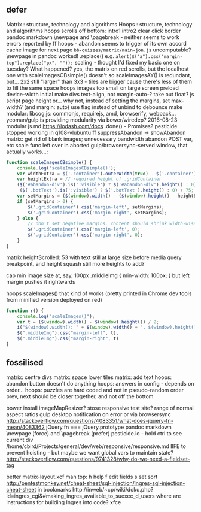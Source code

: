## defer

Matrix : structure, technology and algorithms
Hoops : structure, technology and algorithms
hoops scrolls off bottom: intro1 intro2
clear click border
pandoc markdown \newpage and \pagebreak - neither seems to work
errors reported by ff
hoops - abandon seems to trigger of its own accord
cache image for next page
`bb-quizzes/matrix/main-jon.js`
uncomputable?
\newpage in pandoc worked!
.replace() e.g. `alert($("a").css("margin-top").replace("px", ""));`
scaling - thought I'd fixed my basic one on tuesday? What happened?
yes, the matrix on red scrolls, but the localhost one with scaleImagesCBsimple() doesn't so scaleImagesAY() is redundant, but...
2x2 still "larger" than 3x3 - tiles are bigger cause there's less of them to fill the same space
hoops images too small on large screen
preload
device-width initial
make divs text-align, not margin-auto-?
take out float?
js script page height
or... why not, instead of setting the margins, set max-width? (and margin: auto)
use flag instead of unbind to debounce
make modular: libcog.js: commonjs, requirejs, amd, browserify, webpack... yeoman/gulp is providing modularity via bower/wiredep? 2016-08-23 modular js.md
https://lodash.com/docs
.done() - Promises?
pesticide stopped working in q108-vlubuntu ff
suppressAbandon -> showAbandon
matrix: get rid of blank images; unnecessary bandwidth
abandon POST var, etc
scale func left over in aborted gulp/browsersync-served window, that actually works...:

```js
function scaleImagesCBsimple() {
    console.log('scaleImagesCBsimple()');
    var widthExtra = $('.container').outerWidth(true) - $('.container').width() + ($('#pages').outerWidth(true) - $('#pages').width());
    var heightExtra = // required height of .gridContainer
    ($('#abandon-div').is(':visible') ? $('#abandon-div').height() : 0) +
     ($('.botText').is(':visible') ? $('.botText').height() : 0) + 75;
    var setMargins = ($(window).width() - ($(window).height() - heightExtra) - widthExtra) / 2;
    if (setMargins > 0) {
        $('.gridContainer').css('margin-left', setMargins);
        $('.gridContainer').css('margin-right', setMargins);
    } else {
        // don't set negative margins. content should shrink width-wise if needed
        $('.gridContainer').css('margin-left', 0);
        $('.gridContainer').css('margin-right', 0);
    }
}
```

matrix heightScrolled: 53 with text still at large size before media query breakpoint, and height squash
still more heights to add?

cap min image size at, say, 100px
    .middleImg {  min-width: 100px; } but left margin pushes it rightwards

hoops scaleImages() that kind of works (pretty printed in Chrome dev tools from minified version deployed on red)

```js
function r() {
    console.log("scaleImages()");
    var t = ($(window).width() - $(window).height()) / 2;
    i("$(window).width(): " + $(window).width() + ", $(window).height()" + $(window).height() + ", margins: " + t),
    $(".middleImg").css("margin-left", t),
    $(".middleImg").css("margin-right", t)
}
```



## fossilised

matrix: centre divs
matrix: space lower tiles
matrix: add text
hoops: abandon button doesn't do anything
hoops: answers in config - depends on order...
hoops: puzzles are hard coded and not in pseudo-random order
prev, next should be closer together, and not off the bottom

bower install imageMapResizer?
stose responsive test site?
range of normal aspect ratios
gulp desktop notification on error or via browsersync
http://stackoverflow.com/questions/4083351/what-does-jquery-fn-mean/4083362 jQuery.fn === jQuery.prototype
pandoc markdown \newpage (force) and \pagebreak (prefer)
pesticide.io - hold ctrl to see current div
/home/cbird/Projects/general/dev/web/responsive/responsive.md
IIFE to prevent hoisting - but maybe we want global vars to maintain state?
http://stackoverflow.com/questions/9741328/why-do-we-need-a-fieldset-tag

better matrix-layout.xcf
man top: h help f edit fields s set sort
http://pentestmonkey.net/cheat-sheet/sql-injection/ingres-sql-injection-cheat-sheet in bookmarks
http://inweb/~cp/wiki/doku.php?id=ingres_cgi&#making_ingres_available_to_suexec_d_users
where are instructions for building Ingres into code?
xfce
